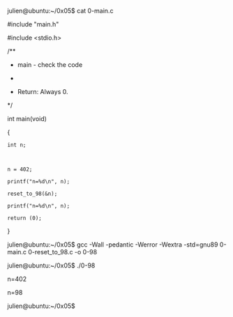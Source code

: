 julien@ubuntu:~/0x05$ cat 0-main.c

#include "main.h"

#include <stdio.h>



/**

 * main - check the code 

 *

 * Return: Always 0.

 */

int main(void)

{

    int n;



    n = 402;

    printf("n=%d\n", n);

    reset_to_98(&n);

    printf("n=%d\n", n);

    return (0);

}

julien@ubuntu:~/0x05$ gcc -Wall -pedantic -Werror -Wextra -std=gnu89 0-main.c 0-reset_to_98.c -o 0-98

julien@ubuntu:~/0x05$ ./0-98 

n=402

n=98

julien@ubuntu:~/0x05$ 
